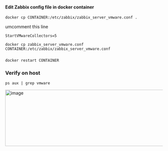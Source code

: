 #### Edit Zabbix config file in docker container
```
docker cp CONTAINER:/etc/zabbix/zabbix_server_vmware.conf .
```
umcomment this line 
```
StartVMwareCollectors=5
```
```
docker cp zabbix_server_vmware.conf CONTAINER:/etc/zabbix/zabbix_server_vmware.conf 
```

### 
```
docker restart CONTAINER
```

### Verify on host
```
ps aux | grep vmware
```
<img width="1037" height="181" alt="image" src="https://github.com/user-attachments/assets/c11d8a6c-2b24-48b5-ba78-97146b44823e" />
